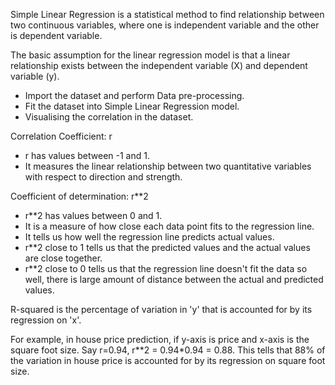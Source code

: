 Simple Linear Regression is a statistical method to find relationship between two continuous variables, where one is independent variable 
and the other is dependent variable. 

The basic assumption for the linear regression model is that a linear relationship exists between the independent variable (X) 
and dependent variable (y).

* Import the dataset and perform Data pre-processing.
* Fit the dataset into Simple Linear Regression model.
* Visualising the correlation in the dataset.

Correlation Coefficient: r
* r has values between -1 and 1.
* It measures the linear relationship between two quantitative variables with respect to 
direction and strength.

Coefficient of determination: r**2
* r**2 has values between 0 and 1.
* It is a measure of how close each data point fits to the regression line.
* It tells us how well the regression line predicts actual values.
* r**2 close to 1 tells us that the predicted values and the actual values are close together.
* r**2 close to 0 tells us that the regression line doesn't fit the data so well, there is 
large amount of distance between the actual and predicted values.

R-squared is the percentage of variation in 'y' that is accounted for by its regression
on 'x'. 

For example, in house price prediction, if y-axis is price and x-axis is the square foot size.
Say r=0.94, r**2 = 0.94*0.94 = 0.88. This tells that 88% of the variation in house price is accounted for by its regression on square foot size.

